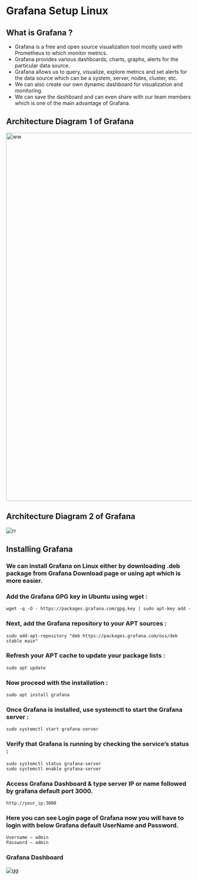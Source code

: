 # Grafana Setup Linux

## What is Grafana ?
<ul>
  <li>Grafana is a free and open source visualization tool mostly used with Prometheus to which monitor metrics.</li>
  <li>Grafana provides various dashboards, charts, graphs, alerts for the particular data source.</li>
  <li>Grafana allows us to query, visualize, explore metrics and set alerts for the data source which can be a system, server, nodes, cluster, etc.</li>
  <li>We can also create our own dynamic dashboard for visualization and monitoring.</li>
  <li>We can save the dashboard and can even share with our team members which is one of the main advantage of Grafana.</li>
</ul>

## Architecture Diagram 1 of Grafana 

<img width="1000" alt="ww" src="https://github.com/user-attachments/assets/4bb097a7-a1fb-4bfc-879d-4965c5b1890a">

## Architecture Diagram 2 of Grafana 

![rr](https://github.com/user-attachments/assets/a107176b-ea11-4355-a0a4-ac60bc4f6011)


## Installing Grafana

### We can install Grafana on Linux either by downloading .deb package from Grafana Download page or using apt which is more easier.

### Add the Grafana GPG key in Ubuntu using wget : 

    wget -q -O - https://packages.grafana.com/gpg.key | sudo apt-key add -

### Next, add the Grafana repository to your APT sources :

    sudo add-apt-repository "deb https://packages.grafana.com/oss/deb stable main"

### Refresh your APT cache to update your package lists :

    sudo apt update

### Now proceed with the installation :

    sudo apt install grafana

### Once Grafana is installed, use systemctl to start the Grafana server : 

    sudo systemctl start grafana-server

### Verify that Grafana is running by checking the service’s status :

    sudo systemctl status grafana-server
    sudo systemctl enable grafana-server

### Access Grafana Dashboard & type server IP or name followed by grafana default port 3000.

    http://your_ip:3000

### Here you can see Login page of Grafana now you will have to login with below Grafana default UserName and Password.

    Username – admin
    Password – admin

### Grafana Dashboard

![gg](https://github.com/user-attachments/assets/66913fd6-b6bf-44e1-ac6d-1fca2c082c1c)


